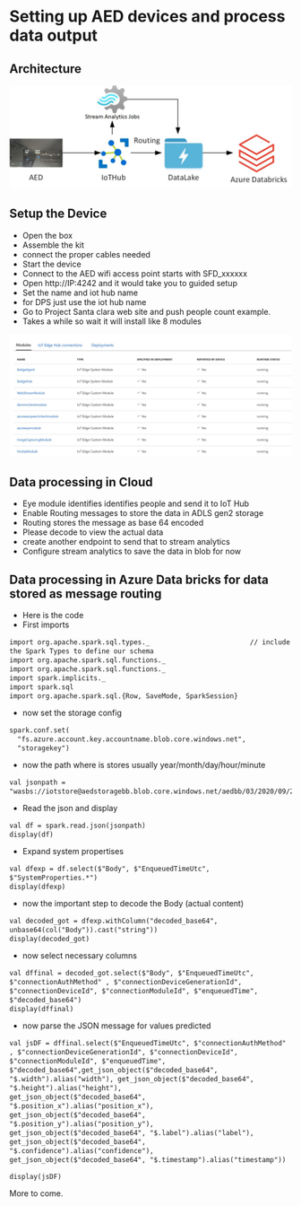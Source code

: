 # Setting up AED devices and process data output

## Architecture

![alt text](https://github.com/balakreshnan/AED/blob/main/images/aedarch.jpg "Architecture")

## Setup the Device

- Open the box
- Assemble the kit
- connect the proper cables needed
- Start the device
- Connect to the AED wifi access point starts with SFD_xxxxxx
- Open http://IP:4242 and it would take you to guided setup
- Set the name and iot hub name
- for DPS just use the iot hub name
- Go to Project Santa clara web site and push people count example.
- Takes a while so wait it will install like 8 modules

![alt text](https://github.com/balakreshnan/AED/blob/main/images/allmodules.jpg "All modules")

## Data processing in Cloud

- Eye module identifies identifies people and send it to IoT Hub
- Enable Routing messages to store the data in ADLS gen2 storage
- Routing stores the message as base 64 encoded
- Please decode to view the actual data
- create another endpoint to send that to stream analytics
- Configure stream analytics to save the data in blob for now

## Data processing in Azure Data bricks for data stored as message routing

- Here is the code
- First imports

```
import org.apache.spark.sql.types._                         // include the Spark Types to define our schema
import org.apache.spark.sql.functions._   
import org.apache.spark.sql.functions._
import spark.implicits._
import spark.sql
import org.apache.spark.sql.{Row, SaveMode, SparkSession}
```

- now set the storage config

```
spark.conf.set(
  "fs.azure.account.key.accountname.blob.core.windows.net",
  "storagekey")
```

- now the path where is stores usually year/month/day/hour/minute

```
val jsonpath = "wasbs://iotstore@aedstoragebb.blob.core.windows.net/aedbb/03/2020/09/29/23"
```

- Read the json and display

```
val df = spark.read.json(jsonpath)
display(df)
```

- Expand system propertises

```
val dfexp = df.select($"Body", $"EnqueuedTimeUtc", $"SystemProperties.*")
display(dfexp)
```

- now the important step to decode the Body (actual content)

```
val decoded_got = dfexp.withColumn("decoded_base64", unbase64(col("Body")).cast("string"))
display(decoded_got)
```

- now select necessary columns

```
val dffinal = decoded_got.select($"Body", $"EnqueuedTimeUtc", $"connectionAuthMethod" , $"connectionDeviceGenerationId", $"connectionDeviceId", $"connectionModuleId", $"enqueuedTime", $"decoded_base64")
display(dffinal)
```

- now parse the JSON message for values predicted

```
val jsDF = dffinal.select($"EnqueuedTimeUtc", $"connectionAuthMethod" , $"connectionDeviceGenerationId", $"connectionDeviceId", $"connectionModuleId", $"enqueuedTime", $"decoded_base64",get_json_object($"decoded_base64", "$.width").alias("width"), get_json_object($"decoded_base64", "$.height").alias("height"),                  get_json_object($"decoded_base64", "$.position_x").alias("position_x"), get_json_object($"decoded_base64", "$.position_y").alias("position_y"),                          get_json_object($"decoded_base64", "$.label").alias("label"), get_json_object($"decoded_base64", "$.confidence").alias("confidence"),                          get_json_object($"decoded_base64", "$.timestamp").alias("timestamp"))
```

```
display(jsDF)
```

More to come.